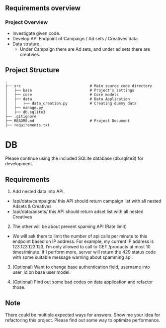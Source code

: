 ## Requirements overview

### Project Overview

- Investigate given code.
- Develop API Endpoint of Campaign / Ad sets / Creatives data
- Data struture.
  - Under Campaign there are Ad sets, and under ad sets there are creatvies.

## Project Structure

```
.
├── src                               # Main source code directory
│   ├── base                          # Project's settings
│   ├── core                          # Core models
│   ├── data                          # Data Application
│   │   ├── data_creation.py          # Creating dummy data
│   ├── manage.py
│   ├── db.sqlite3
├── .gitignore
├── README.md                         # Project Document
├── requirements.txt
```

# DB

Please continue using the included SQLite database (db.sqlite3) for development.

## Requirements

1. Add nested data into API.

- /api/data/campaigns/
  this API should return campaign list with all nested Adsets & Creatives
- /api/data/adsets/
  this API should return adset list with all nested Creatives

2. The other will be about prevent spaming API (Rate limit)

- We will ask them to limit the number of api calls per minute to this endpoint based on IP address. For example, my current IP address is 123.123.123.123, I’m only allowed to call to GET /products at most 10 times/minute. If I perform more, server will return the 429 status code with some suitable message warning about spamming api.

3. (Optional) Want to change base authentication field, username into user_id on base user model.

4. (Optional) Find out some bad codes on data application and refactor those.

## Note

There could be multiple expected ways for answers. Show me your idea for refactoring this project.
Please find out some way to optimize performance.
